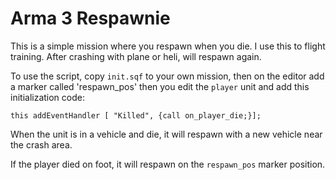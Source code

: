 # Arma 3 Respawnie

This is a simple mission where you respawn when you die. I use this to flight training.
After crashing with plane or heli, will respawn again.

To use the script, copy `init.sqf` to your own mission, then on the editor add a marker called 'respawn_pos' then you edit the `player` unit and add this initialization code:

```
this addEventHandler [ "Killed", {call on_player_die;}];
```

When the unit is in a vehicle and die, it will respawn with a new vehicle near the crash area.

If the player died on foot, it will respawn on the `respawn_pos` marker position.